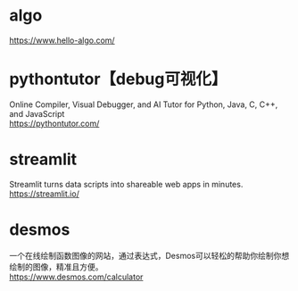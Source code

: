# algo
https://www.hello-algo.com/

# pythontutor【debug可视化】
Online Compiler, Visual Debugger, and AI Tutor for Python, Java, C, C++, and JavaScript  
https://pythontutor.com/

# streamlit
Streamlit turns data scripts into shareable web apps in minutes.
https://streamlit.io/

# desmos
一个在线绘制函数图像的网站，通过表达式，Desmos可以轻松的帮助你绘制你想绘制的图像，精准且方便。  
https://www.desmos.com/calculator
